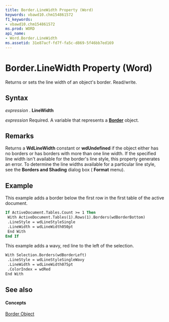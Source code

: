 ```yaml
---
title: Border.LineWidth Property (Word)
keywords: vbawd10.chm154861572
f1_keywords:
- vbawd10.chm154861572
ms.prod: WORD
api_name:
- Word.Border.LineWidth
ms.assetid: 31e87acf-fd7f-fa5c-d869-5f46bb7ed169
---
```



# Border.LineWidth Property (Word)

Returns or sets the line width of an object's border. Read/write.


## Syntax

 _expression_ . **LineWidth**

 _expression_ Required. A variable that represents a **[Border](border-object-word.md)** object.


## Remarks

Returns a  **WdLineWidth** constant or **wdUndefined** if the object either has no borders or has borders with more than one line width. If the specified line width isn't available for the border's line style, this property generates an error. To determine the line widths available for a particular line style, see the **Borders and Shading** dialog box ( **Format** menu).


## Example

This example adds a border below the first row in the first table of the active document.


```vb
If ActiveDocument.Tables.Count >= 1 Then 
 With ActiveDocument.Tables(1).Rows(1).Borders(wdBorderBottom) 
 .LineStyle = wdLineStyleSingle 
 .LineWidth = wdLineWidth050pt 
 End With 
End If
```

This example adds a wavy, red line to the left of the selection.




```vb
With Selection.Borders(wdBorderLeft) 
 .LineStyle = wdLineStyleSingleWavy 
 .LineWidth = wdLineWidth075pt 
 .ColorIndex = wdRed 
End With
```


## See also


#### Concepts


[Border Object](border-object-word.md)

